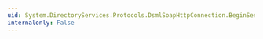 ```yaml
---
uid: System.DirectoryServices.Protocols.DsmlSoapHttpConnection.BeginSendRequest(System.DirectoryServices.Protocols.DsmlRequestDocument,System.AsyncCallback,System.Object)
internalonly: False
---
```

